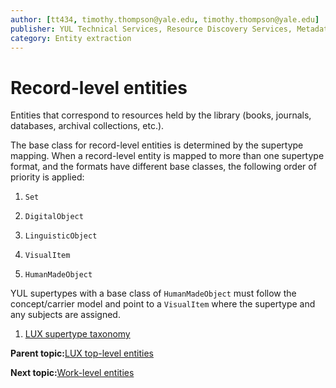 ```yaml
---
author: [tt434, timothy.thompson@yale.edu, timothy.thompson@yale.edu]
publisher: YUL Technical Services, Resource Discovery Services, Metadata Services Unit
category: Entity extraction
---
```


# Record-level entities

Entities that correspond to resources held by the library \(books, journals, databases, archival collections, etc.\).

The base class for record-level entities is determined by the supertype mapping. When a record-level entity is mapped to more than one supertype format, and the formats have different base classes, the following order of priority is applied:

1.  `Set`

2.  `DigitalObject`

3.  `LinguisticObject`

4.  `VisualItem`

5.  `HumanMadeObject`


YUL supertypes with a base class of `HumanMadeObject` must follow the concept/carrier model and point to a `VisualItem` where the supertype and any subjects are assigned.

1.  [LUX supertype taxonomy](../concepts/supertypes/supertypes.md)  


**Parent topic:**[LUX top-level entities](../concepts/lux_top-level_entities.md)

**Next topic:**[Work-level entities](../concepts/work_level_entities.md)

